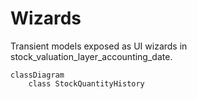 # Wizards

Transient models exposed as UI wizards in stock_valuation_layer_accounting_date.

```mermaid
classDiagram
    class StockQuantityHistory
```
